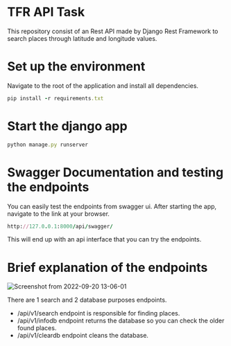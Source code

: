 # TFR API Task

This repository consist of an Rest API made by Django Rest Framework to search places through latitude and longitude values.

# Set up the environment

Navigate to the root of the application and install all dependencies.

```ruby
pip install -r requirements.txt
```

# Start the django app

```ruby
python manage.py runserver
```

# Swagger Documentation and testing the endpoints

You can easily test the endpoints from swagger ui. After starting the app, navigate to the link at your browser.

```ruby
http://127.0.0.1:8000/api/swagger/
```
This will end up with an api interface that you can try the endpoints.

# Brief explanation of the endpoints

![Screenshot from 2022-09-20 13-06-01](https://user-images.githubusercontent.com/78916039/191230526-52f79847-5fb7-4885-8e52-f9424bd5a5ab.png)

There are 1 search and 2 database purposes endpoints. 

- /api/v1/search endpoint is responsible for finding places.
- /api/v1/infodb endpoint returns the database so you can check the older found places.
- /api/v1/cleardb endpoint cleans the database.

